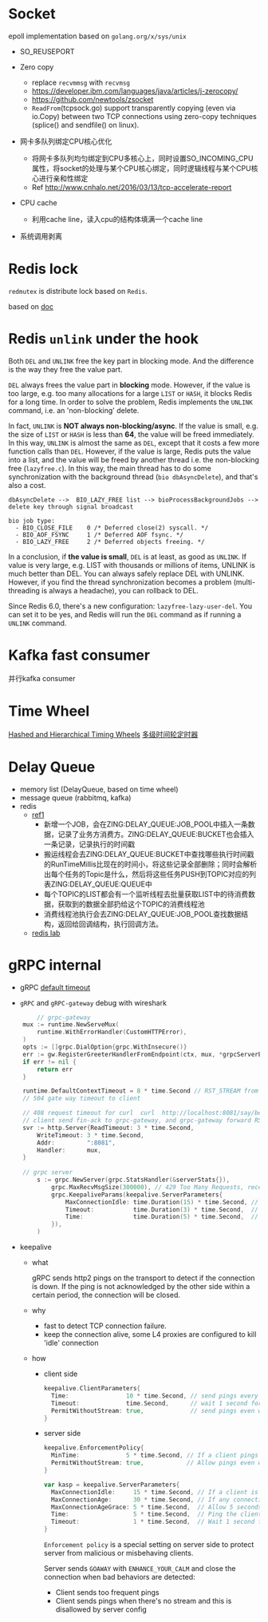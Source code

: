 
Socket
======

epoll implementation based on `golang.org/x/sys/unix`

- SO_REUSEPORT
- Zero copy 
  - replace `recvmmsg` with `recvmsg`
  - https://developer.ibm.com/languages/java/articles/j-zerocopy/
  - https://github.com/newtools/zsocket
  - `ReadFrom`(tcpsock.go) support transparently copying (even via io.Copy) between two TCP connections using zero-copy techniques (splice() and sendfile() on linux). 
- 网卡多队列绑定CPU核心优化
  - 将网卡多队列均匀绑定到CPU多核心上，同时设置SO_INCOMING_CPU属性，将socket的处理与某个CPU核心绑定，同时逻辑线程与某个CPU核心进行亲和性绑定
  - Ref http://www.cnhalo.net/2016/03/13/tcp-accelerate-report
    
- CPU cache
  - 利用cache line，读入cpu的结构体填满一个cache line
    
- 系统调用剥离

Redis lock
=======

`redmutex` is distribute lock based on `Redis`.

based on [doc](https://redis.io/topics/distlock)

Redis `unlink` under the hook
=========

Both `DEL` and `UNLINK` free the key part in blocking mode. And the difference is the way they free the value part.

`DEL` always frees the value part in **blocking** mode. However, if the value is too large, e.g. too many allocations for a large `LIST` or `HASH`, it blocks Redis for a long time. In order to solve the problem, Redis implements the `UNLINK` command, i.e. an 'non-blocking' delete.

In fact, `UNLINK` is **NOT always non-blocking/async**. If the value is small, e.g. the size of `LIST` or `HASH` is less than __64__,
the value will be freed immediately. In this way, `UNLINK` is almost the same as `DEL`, except that it costs a few more function calls than `DEL`. 
However, if the value is large, Redis puts the value into a list, and the value will be freed by another thread i.e. the non-blocking free (`lazyfree.c`). 
In this way, the main thread has to do some synchronization with the background thread (`bio dbAsyncDelete`), and that's also a cost.

`dbAsyncDelete -->  BIO_LAZY_FREE list --> bioProcessBackgroundJobs --> delete key through signal broadcast`
```
bio job type:
  - BIO_CLOSE_FILE    0 /* Deferred close(2) syscall. */
  - BIO_AOF_FSYNC     1 /* Deferred AOF fsync. */
  - BIO_LAZY_FREE     2 /* Deferred objects freeing. */

```

In a conclusion, if __the value is small__, `DEL` is at least, as good as `UNLINK`. If value is very large, e.g. LIST with thousands or millions of items, UNLINK is much better than DEL. You can always safely replace DEL with UNLINK. However, if you find the thread synchronization becomes a problem (multi-threading is always a headache), you can rollback to DEL.

Since Redis 6.0, there's a new configuration: `lazyfree-lazy-user-del`. You can set it to be yes, and Redis will run the `DEL` command as if running a `UNLINK` command.

Kafka fast consumer
======

并行kafka consumer

Time Wheel
======

[Hashed and Hierarchical Timing Wheels](https://blog.acolyer.org/2015/11/23/hashed-and-hierarchical-timing-wheels/)
[多级时间轮定时器](https://mp.weixin.qq.com/s/E5fF3hki1JgroWyc-oiTzg)

Delay Queue
======

- memory list (DelayQueue, based on time wheel)
- message queue (rabbitmq, kafka)
- redis 
  - [ref1](https://segmentfault.com/a/1190000022027194)
    - 新增一个JOB，会在ZING:DELAY_QUEUE:JOB_POOL中插入一条数据，记录了业务方消费方。ZING:DELAY_QUEUE:BUCKET也会插入一条记录，记录执行的时间戳
    - 搬运线程会去ZING:DELAY_QUEUE:BUCKET中查找哪些执行时间戳的RunTimeMillis比现在的时间小，将这些记录全部删除；同时会解析出每个任务的Topic是什么，然后将这些任务PUSH到TOPIC对应的列表ZING:DELAY_QUEUE:QUEUE中
    - 每个TOPIC的LIST都会有一个监听线程去批量获取LIST中的待消费数据，获取到的数据全部扔给这个TOPIC的消费线程池
    - 消费线程池执行会去ZING:DELAY_QUEUE:JOB_POOL查找数据结构，返回给回调结构，执行回调方法。
  - [redis lab](https://redislabs.com/ebook/part-2-core-concepts/chapter-6-application-components-in-redis/6-4-task-queues/6-4-2-delayed-tasks/)
  
gRPC internal
======

- gRPC [default timeout](https://github.com/grpc-ecosystem/grpc-gateway/blob/6d2b64e3a9edc3d206345280e594703a7d4c5543/runtime/context.go#L39-L41)

- `gRPC` and `gRPC-gateway` debug with wireshark 

```go
        // grpc-gateway
	mux := runtime.NewServeMux(
		runtime.WithErrorHandler(CustomHTTPError),
	)
	opts := []grpc.DialOption{grpc.WithInsecure()}
	err := gw.RegisterGreeterHandlerFromEndpoint(ctx, mux, *grpcServerEndpoint, opts)
	if err != nil {
		return err
	}

	runtime.DefaultContextTimeout = 8 * time.Second // RST_STREAM from grpc gate-way to grpc server with error code cancel
	// 504 gate way timeout to client

	// 408 request timeout for curl  curl  http://localhost:8081/say/benishere  -m 5  with 5 seconds
	// client send fin-ack to grpc-gateway, and grpc-gateway forward RST_STREAM to grpc server
	svr := http.Server{ReadTimeout: 3 * time.Second,
		WriteTimeout: 3 * time.Second,
		Addr:         ":8081",
		Handler:      mux,
	}
	
	// grpc server
        s := grpc.NewServer(grpc.StatsHandler(&serverStats{}),
            grpc.MaxRecvMsgSize(300000), // 429 Too Many Requests, received message larger than max
            grpc.KeepaliveParams(keepalive.ServerParameters{
                MaxConnectionIdle: time.Duration(15) * time.Second, // send GO_AWAY frame
                Timeout:           time.Duration(3) * time.Second,  // timeout of send PING frame
                Time:              time.Duration(5) * time.Second,  // send PING frame
            }), 
        )
```

- keepalive
  - what
    
     gRPC sends http2 pings on the transport to detect if the connection is down.
     If the ping is not acknowledged by the other side within a certain period, the connection will be closed.
  - why
    - fast to detect TCP connection failure. 
    - keep the connection alive, some L4 proxies are configured to kill 'idle' connection
  - how
    - client side
      ```go
      keepalive.ClientParameters{
        Time:                10 * time.Second, // send pings every 10 seconds if there is no activity
        Timeout:             time.Second,      // wait 1 second for ping ack before considering the connection dead
        PermitWithoutStream: true,             // send pings even without active streams
      }
      ```
  
    - server side
      ```go
      keepalive.EnforcementPolicy{
        MinTime:             5 * time.Second, // If a client pings more than once every 5 seconds, terminate the connection
        PermitWithoutStream: true,            // Allow pings even when there are no active streams
      }
      
      var kasp = keepalive.ServerParameters{
        MaxConnectionIdle:     15 * time.Second, // If a client is idle for 15 seconds, send a GOAWAY
        MaxConnectionAge:      30 * time.Second, // If any connection is alive for more than 30 seconds, send a GOAWAY
        MaxConnectionAgeGrace: 5 * time.Second,  // Allow 5 seconds for pending RPCs to complete before forcibly closing connections
        Time:                  5 * time.Second,  // Ping the client if it is idle for 5 seconds to ensure the connection is still active
        Timeout:               1 * time.Second,  // Wait 1 second for the ping ack before assuming the connection is dead
      }
      ```

      `Enforcement policy` is a special setting on server side to protect server from malicious or misbehaving clients.

       Server sends `GOAWAY` with `ENHANCE_YOUR_CALM` and close the connection when bad behaviors are detected:

         - Client sends too frequent pings
         - Client sends pings when there's no stream and this is disallowed by server config

  



